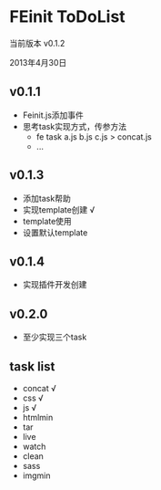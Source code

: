 FEinit ToDoList
=======
当前版本 v0.1.2

2013年4月30日

## v0.1.1
 * Feinit.js添加事件
 * 思考task实现方式，传参方法
    * fe task a.js b.js c.js > concat.js
    * ...

## v0.1.3
 * 添加task帮助
 * 实现template创建 √
 * template使用
 * 设置默认template

## v0.1.4
 * 实现插件开发创建 

## v0.2.0
 * 至少实现三个task

## task list
 * concat   √
 * css      √
 * js       √
 * htmlmin
 * tar
 * live
 * watch
 * clean
 * sass
 * imgmin